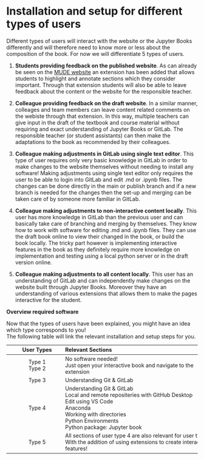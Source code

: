 # Installation and setup for different types of users

Different types of users will interact with the website or the Jupyter Books differently and will therefore need to know more or less about the composition of the book. For now we will differentiate 5 types of users.

 1. **Students providing feedback on the published website**.  As can already be seen on the [MUDE website](https://mude.citg.tudelft.nl/book/intro.html) an extension has been added that allows students to highlight and annotate sections which they consider important. Through that extension students will also be able to leave feedback about the content or the website for the responsible teacher.

2. **Colleague providing feedback on the draft website**. In a similar manner, colleages and team members can leave content related comments on the webiste through that extension. In this way, multiple teachers can give input in the draft of the textbook and course material without requiring and exact understanding of Jupyter Books or GitLab. The responsible teacher (or student assistants) can then make the adaptations to the book as recommended by their colleagues.
3. **Colleague making adjustments in GitLab using single text editor**. This type of user requires only very basic knowledge in GitLab in order to make changes to the website themselves without needing to install any software! Making adjustments using single text editor only requires the user to be able to login into GitLab and edit .md or .ipynb files. The changes can be done directly in the main or publish branch and if a new branch is needed for the changes then the set-up and merging can be taken care of by someone more familiar in GitLab.

4. **Colleague making adjustments to non-interactive content locally**. This user has more knowledge in GitLab than the previous user and can basically take care of branching and merging by themselves. They know how to work with software for editing .md and .ipynb files. They can use the draft book online to view their changed in the book, or build the book locally. The tricky part however is implementing interactive features in the book as they definitely require more knowledge on implementation and testing using a local python server or in the draft version online.

5. **Colleague making adjustments to all content locally**. This user has an understanding of GitLab and can independently make changes on the website built through Jupyter Books. Moreover they have an understanding of various extensions that allows them to make the pages interactive for the student.

**Overview required software** 

Now that the types of users have been explained, you might have an idea which type corresponds to you! <br>
The following table will link the relevant installation and setup steps for you.

||<div style="width:120px">User Types</div>|<div style="width:400px">Relevant Sections</div>|<div style="width:150px">Installation</div>|
|:---:|:---:|:---|:---|
|<img src="figures/type 1.jpg" alt="Example Image" width="150"/>| Type 1<br>Type 2 | No software needed!<br>Just open your interactive book and navigate to the extension | [Extension Tutorial](extension.md) |
| | Type 3 | Understanding Git & GitLab | [Git & GitLab](git-setup.md) |
| | Type 4 | Understanding Git & GitLab<br>Local and remote repositeries with GitHub Desktop<br>Edit using VS Code<br>Anaconda<br>Working with directories<br>Python Environments<br>Python package: Jupyter book | [Git & GitLab](git-setup.md)<br>[GitHub Desktop](git-hub-desktop.md)<br>[VS Code](vscode-setup.md)<br>[Anaconda](anaconda.md)<br>[Working directories](working-directory.md)<br>[Environments](environments.md)<br>[Jupyter Book](jupyter-book-setup)         |
|<img src="figures/type 5.jpg" alt="Example Image" width="150"/>| Type 5 | All sections of user type 4 are also relevant for user type 5.<br>With the addition of using extensions to create interactive features! |[Features](../features/overview.md) |

